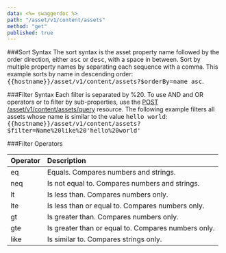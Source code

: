 ```yaml
---
data: <%= swaggerdoc %>
path: "/asset/v1/content/assets"
method: "get"
published: true
---
```


###Sort Syntax
The sort syntax is the asset property name followed by the order direction, either <samp class="codeph nolang">asc</samp> or <samp class="codeph nolang">desc</samp>, with a space in between. Sort by multiple property names by separating each sequence with a comma. This example sorts by name in descending order: <samp class="codeph nolang">{{hostname}}/asset/v1/content/assets?$orderBy=name asc</samp>.

###Filter Syntax
Each filter is separated by %20. To use AND and OR operators or to filter by sub-properties, use the [POST /asset/v1/content/assets/query](assetAdvancedQuery.htm) resource. The following example filters all assets whose name is similar to the value <samp class="codeph nolang">hello world</samp>: <samp class="codeph nolang">{{hostname}}/asset/v1/content/assets?$filter=Name%20like%20'hello%20world'</samp>

###Filter Operators

<table class="table table-hover">
<thead align="left">
<tr>
<th>Operator</th>
<th>Description</th>
</tr>
</thead>
<tbody>
<tr>
<td>eq</td>
<td>Equals. Compares numbers and strings.</td>
</tr>
<tr>
<td>neq</td>
<td>Is not equal to. Compares numbers and strings.</td>
</tr>
<tr>
<td>lt</td>
<td>Is less than. Compares numbers only.</td>
</tr>
<tr>
<td>lte</td>
<td>Is less than or equal to. Compares numbers only.</td>
</tr>
<tr>
<td>gt</td>
<td>Is greater than. Compares numbers only.</td>
</tr>
<tr>
<td>gte</td>
<td>Is greater than or equal to. Compares numbers only.</td>
</tr>
<tr>
<td>like</td>
<td>Is similar to. Compares strings only.</td>
</tr>
</tbody>
</table>
